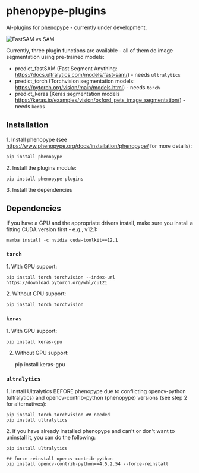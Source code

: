 # phenopype-plugins

AI-plugins for [phenopype](https://www.phenopype.org/) - currently under development. 

![FastSAM vs SAM](https://lh6.googleusercontent.com/G5AbLo-Pi1fmMZEuA9PFWVzsniMjbTj2GiJIeKiyGndjUVNxOFSyljIQi9C0i9oTkrgeuqpIInWe4jG2RYWw5iRjx3nCaFhqXQATWcgTEaN_GZonBM2eG9jJ7z_Re67LJD4F88ErvaTXREhKrxF3x5w)

Currently, three plugin functions are available - all of them do image segmentation using pre-trained models:

 - predict_fastSAM (Fast Segment Anything: https://docs.ultralytics.com/models/fast-sam/) - needs `ultralytics`
 - predict_torch (Torchvision segmentation models: https://pytorch.org/vision/main/models.html) - needs `torch`
 - predict_keras (Keras segmentation models https://keras.io/examples/vision/oxford_pets_image_segmentation/) - needs `keras`

## Installation

1\. Install phenopype (see https://www.phenopype.org/docs/installation/phenopype/ for more details): 

    pip install phenopype

2\. Install the plugins module:

    pip install phenopype-plugins

3\. Install the dependencies

## Dependencies

If you have a GPU and the appropriate drivers install, make sure you install a fitting CUDA version first - e.g., v12.1:

    mamba install -c nvidia cuda-toolkit==12.1

### `torch`

1\. With GPU support:

    pip install torch torchvision --index-url https://download.pytorch.org/whl/cu121

2\. Without GPU support:

    pip install torch torchvision

### `keras`

1\. With GPU support:

    pip install keras-gpu

2. Without GPU support:

    pip install keras-gpu


### `ultralytics`

1\. Install Ultralytics BEFORE phenopype due to conflicting opencv-python (ultralytics) and opencv-contrib-python (phenopype) versions (see step 2 for alternatives):

 
    pip install torch torchvision ## needed
    pip install ultralytics

2\. If you have already installed phenopype and can't or don't want to uninstall it, you can do the following:
    
    pip install ultralytics

    ## force reinstall opencv-contrib-python
    pip install opencv-contrib-python==4.5.2.54 --force-reinstall
